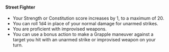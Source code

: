 #### Street Fighter

- Your Strength or Constitution score increases by 1, to a maximum of 20.
- You can roll 1d4 in place of your normal damage for unarmed strikes.
- You are proficient with improvised weapons.
- You can use a bonus action to make a Grapple maneuver against a target you hit with an unarmed strike or improvised weapon on your turn.
